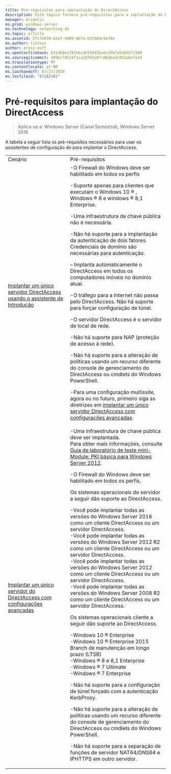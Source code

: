 ```yaml
---
title: Pré-requisitos para implantação do DirectAccess
description: Este tópico fornece pré-requisitos para a implantação do DirectAccess no Windows Server 2016.
manager: brianlic
ms.prod: windows-server
ms.technology: networking-da
ms.topic: article
ms.assetid: 57c7e039-42ef-4909-867a-b5f669c9e74e
ms.author: lizross
author: eross-msft
ms.openlocfilehash: b31d60e170febcde55dd36adcd56fa5abb57c900
ms.sourcegitcommit: d99bc78524f1ca287b3e8fc06dba3c915a6e7a24
ms.translationtype: MT
ms.contentlocale: pt-BR
ms.lasthandoff: 07/27/2020
ms.locfileid: "87182382"
---
```

# <a name="prerequisites-for-deploying-directaccess"></a>Pré-requisitos para implantação do DirectAccess

>Aplica-se a: Windows Server (Canal Semestral), Windows Server 2016

A tabela a seguir lista os pré-requisitos necessários para usar os assistentes de configuração do para implantar o DirectAccess.

|||
|-|-|
|Cenário|Pré-requisitos|
|[Implantar um único servidor DirectAccess usando o assistente de Introdução](../../remote-access/directaccess/single-server-wizard/Deploy-a-Single-DirectAccess-Server-Using-the-Getting-Started-Wizard.md)|-O Firewall do Windows deve ser habilitado em todos os perfis<p>-Suporte apenas para clientes que executam o Windows 10 &reg; , <br />              Windows &reg; 8 e windows &reg; 8,1 Enterprise.<p>-Uma infraestrutura de chave pública não é necessária.<p>-Não há suporte para a implantação da autenticação de dois fatores. Credenciais de domínio são necessárias para autenticação.<p>– Implanta automaticamente o DirectAccess em todos os computadores móveis no domínio atual.<p>-O tráfego para a Internet não passa pelo DirectAccess. Não há suporte para forçar configuração de túnel.<p>-O servidor DirectAccess é o servidor de local de rede.<p>-Não há suporte para NAP (proteção de acesso à rede).<p>-Não há suporte para a alteração de políticas usando um recurso diferente do console de gerenciamento do DirectAccess ou cmdlets do Windows PowerShell.<p>-Para uma configuração multissite, agora ou no futuro, primeiro siga as diretrizes em [implantar um único servidor DirectAccess com configurações avançadas](../../remote-access/directaccess/single-server-advanced/Deploy-a-Single-DirectAccess-Server-with-Advanced-Settings.md).|
|[Implantar um único servidor do DirectAccess com configurações avançadas](../../remote-access/directaccess/single-server-advanced/Deploy-a-Single-DirectAccess-Server-with-Advanced-Settings.md)|-Uma infraestrutura de chave pública deve ser implantada.<br /> Para obter mais informações, consulte [Guia de laboratório de teste mini-Module: PKI básica para Windows Server 2012](https://docs.microsoft.com/answers/topics/windows-server-2012.html).<p>-O Firewall do Windows deve ser habilitado em todos os perfis.<p>Os sistemas operacionais de servidor a seguir dão suporte ao DirectAccess.<p>-Você pode implantar todas as versões do Windows Server 2016 como um cliente DirectAccess ou um servidor DirectAccess.<br />-Você pode implantar todas as versões do Windows Server 2012 R2 como um cliente DirectAccess ou um servidor DirectAccess.<br />-Você pode implantar todas as versões do Windows Server 2012 como um cliente DirectAccess ou um servidor DirectAccess.<br />-Você pode implantar todas as versões do Windows Server 2008 R2 como um cliente DirectAccess ou um servidor DirectAccess.<p>Os sistemas operacionais cliente a seguir dão suporte ao DirectAccess.<p>-Windows 10 &reg; Enterprise<br />-Windows 10 &reg; Enterprise 2015 Branch de manutenção em longo prazo (LTSB)<br />-Windows &reg; 8 e 8,1 Enterprise<br />-Windows &reg; 7 Ultimate<br />-Windows &reg; 7 Enterprise<p>-Não há suporte para a configuração de túnel forçado com a autenticação KerbProxy.<p>-Não há suporte para a alteração de políticas usando um recurso diferente do console de gerenciamento do DirectAccess ou cmdlets do Windows PowerShell.<p>-Não há suporte para a separação de funções de servidor NAT64/DNS64 e IPHTTPS em outro servidor.|




